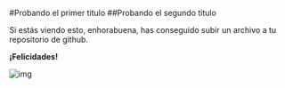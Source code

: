 #Probando el primer titulo
##Probando el segundo titulo

Si estás viendo esto, enhorabuena, has conseguido subir un archivo
a tu repositorio de github.

**¡Felicidades!**

![img](http://www.evageeks.org/ANF-Archive/images/H0FRN2RTORS8OFIJ3DM7LRE3V-congratulations6el.jpg)
